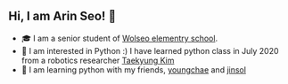 ## Hi, I am Arin Seo! 👋

- 🎓 I am a senior student of [Wolseo elementry school](http://www.dgwolseo.es.kr/).
- 🤔 I am interested in Python :) I have learned python class in July 2020 from a robotics researcher [Taekyung Kim](https://github.com/ktk1501)
- 👯 I am learning  python with my friends, [youngchae](https://github.com/estelle0923) and  [jinsol](https://github.com/luna0902)
